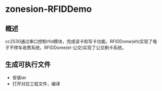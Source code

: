 # zonesion-RFIDDemo
## 概述
cc2530通过串口控制rfid模块，完成读卡和写卡功能。RFIDDome(eh)实现了电子不停车收费系统，RFIDDome(el-公交)实现了公交刷卡系统。
## 生成可执行文件
- 安装iar
- 打开对应工程文件，编译